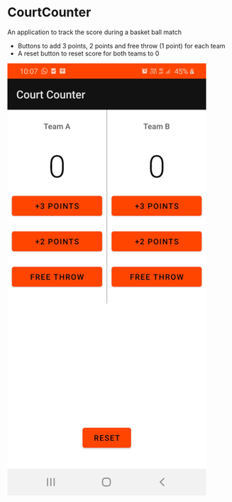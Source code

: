 # CourtCounter
An application to track the score during a basket ball match

* Buttons to add 3 points, 2 points and free throw (1 point) for each team
* A reset button to reset score for both teams to 0


<img src="https://github.com/shreyadenny/CourtCounter/blob/master/Screenshot_20210526-100731_Court%20Counter.jpg?raw=true" width="448">
